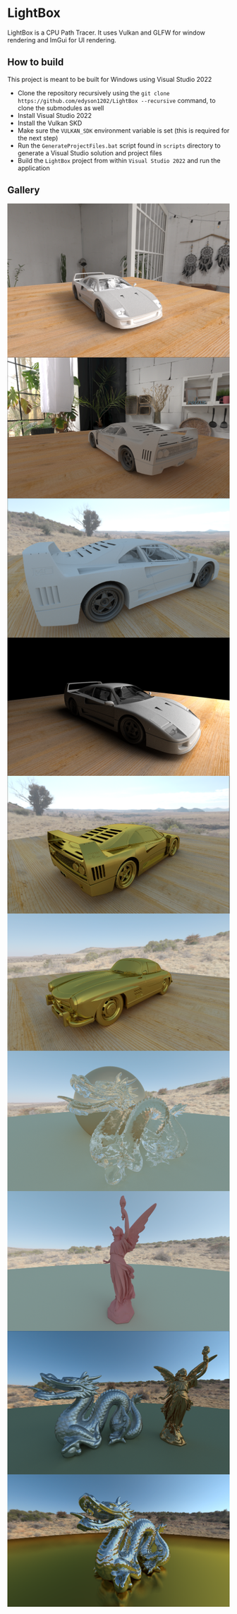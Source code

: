 # LightBox
LightBox is a CPU Path Tracer. It uses Vulkan and GLFW for window rendering and ImGui for UI rendering.

## How to build

This project is meant to be built for Windows using Visual Studio 2022

- Clone the repository recursively using the `git clone https://github.com/edyson1202/LightBox --recursive` command, to clone the submodules as well
- Install Visual Studio 2022
- Install the Vulkan SKD
- Make sure the `VULKAN_SDK` environment variable is set (this is required for the next step)
- Run the `GenerateProjectFiles.bat` script found in `scripts` directory to generate a Visual Studio solution and project files
- Build the `LightBox` project from within `Visual Studio 2022` and run the application

## Gallery

<img align="center" src="https://github.com/edyson1202/LightBox/blob/main/renders/29.png">
<img align="center" src="https://github.com/edyson1202/LightBox/blob/main/renders/28.png">
<img align="center" src="https://github.com/edyson1202/LightBox/blob/main/renders/27.png">
<img align="center" src="https://github.com/edyson1202/LightBox/blob/main/renders/25.png">
<img align="center" src="https://github.com/edyson1202/LightBox/blob/main/renders/24.png">
<img align="center" src="https://github.com/edyson1202/LightBox/blob/main/renders/23.png">
<img align="center" src="https://github.com/edyson1202/LightBox/blob/main/renders/20.png">
<img align="center" src="https://github.com/edyson1202/LightBox/blob/main/renders/18.png">
<img align="center" src="https://github.com/edyson1202/LightBox/blob/main/renders/17.png">
<img align="center" src="https://github.com/edyson1202/LightBox/blob/main/renders/15.png">
